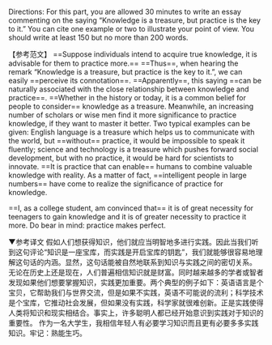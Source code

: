 Directions: For this part, you are allowed 30 minutes to write an essay commenting on the saying “Knowledge is a treasure, but practice is the key to it.” You can cite one example or two to illustrate your point of view. You should write at least 150 but no more than 200 words.

【参考范文】
==Suppose individuals intend to acquire true knowledge, it is advisable for them to practice more.== ==Thus==, when hearing the remark “Knowledge is a treasure, but practice is the key to it.”, we can easily ==perceive its connotation==. ==Apparently==, this saying ==can be naturally associated with the close relationship between knowledge and practice==.
==Whether in the history or today, it is a common belief for people to consider== knowledge as a treasure. Meanwhile, an increasing number of scholars or wise men find it more  significance to practice knowledge, if they want to master it better. Two typical examples can be given: English language is a treasure which helps us to communicate with the world, but ==without== practice, it would be impossible to speak it fluently; science and technology is a treasure which pushes forward social development, but with no practice, it would be hard for scientists to innovate. ==It is practice that can enable== humans to combine valuable knowledge with reality. As a matter of fact, ==intelligent people in large numbers== have come to realize the significance of practice for knowledge.

==I, as a college student, am convinced that== it is of great necessity for teenagers to gain knowledge and it is of greater necessity to practice it more. Do bear in mind: practice makes perfect.

▼参考译文
假如人们想获得知识，他们就应当明智地多进行实践。因此当我们听到这句评论“知识是一座宝库，而实践是开启宝库的钥匙”，我们就能够很容易地理解这句话的内涵。显然，这句话能被自然地联系到知识与实践之间的密切关系。
无论在历史上还是现在，人们普遍相信知识就是财富。同时越来越多的学者或智者发现如果他们想要掌握知识，实践更加重要。两个典型的例子如下：英语语言是个宝贝，它帮助我们与世界交流，但是如果不实践，英语不可能说的流利；科学技术是个宝库，它推动社会发展，但如果没有实践，科学家就很难创新。正是实践使得人类将知识和现实相结合。事实上，许多聪明人都已经开始意识到实践对于知识的重要性。
作为一名大学生，我相信年轻人有必要学习知识而且更有必要多多实践知识。牢记：熟能生巧。